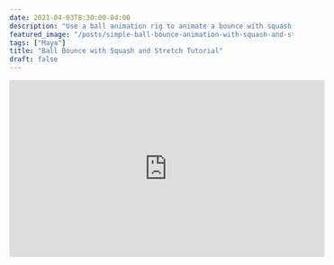 ```yaml
---
date: 2021-04-03T8:30:00-04:00
description: "Use a ball animation rig to animate a bounce with squash and stretch"
featured_image: "/posts/simple-ball-bounce-animation-with-squash-and-stretch-maya-tutorial/maya-ball-bounce-animation-with-squash-and-stretch-tutorial.jpg"
tags: ["Maya"]
title: "Ball Bounce with Squash and Stretch Tutorial"
draft: false
---
```


<div class="iframe-16-9-container">
<iframe class="youTubeIframe" width="560" height="315" src="https://www.youtube.com/embed/xWDiuV8-PZQ?rel=0" title="YouTube video player" frameborder="0" allow="accelerometer; autoplay; clipboard-write; encrypted-media; gyroscope; picture-in-picture; web-share" allowfullscreen></iframe>
</div>
